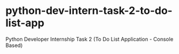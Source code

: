 # python-dev-intern-task-2-to-do-list-app
Python Developer Internship Task 2 (To Do List Application - Console Based) 
